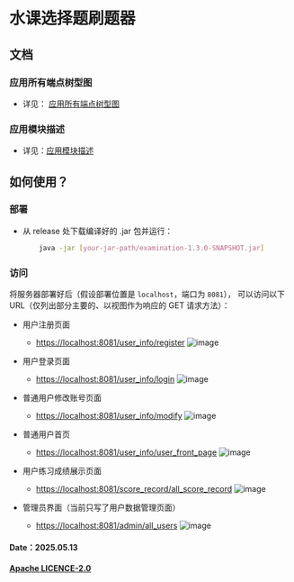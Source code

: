 # 水课选择题刷题器

## 文档

### 应用所有端点树型图

- 详见：
  [应用所有端点树型图](https://github.com/JesseZ332623/Multiple-choice-question-solver/blob/master/documents/%E5%BA%94%E7%94%A8%E6%89%80%E6%9C%89%E7%AB%AF%E7%82%B9%E6%A0%91%E5%9E%8B%E5%9B%BE.svg)

### 应用模块描述

- 详见：[应用模块描述](https://github.com/JesseZ332623/Multiple-choice-question-solver/blob/master/documents/%E5%BA%94%E7%94%A8%E6%A8%A1%E5%9D%97%E6%8F%8F%E8%BF%B0.md)

## 如何使用？

### 部署

- 从 release 处下载编译好的 .jar 包并运行：

  ```bash
      java -jar [your-jar-path/examination-1.3.0-SNAPSHOT.jar]
  ```

### 访问

将服务器部署好后（假设部署位置是 `localhost`，端口为 `8081`），
可以访问以下 URL（仅列出部分主要的、以视图作为响应的 GET 请求方法）：

- 用户注册页面
  
  - <https://localhost:8081/user_info/register>
  ![image](https://github.com/user-attachments/assets/a569dbf7-d3d0-40b4-9670-55c239f38497)

- 用户登录页面
  - <https://localhost:8081/user_info/login>
  ![image](https://github.com/user-attachments/assets/4e3e2147-38a3-44ef-8453-ae3c6ca679ec)

- 普通用户修改账号页面
  - <https://localhost:8081/user_info/modify>
  ![image](https://github.com/user-attachments/assets/d0c4ebaa-2827-4a75-a82f-14a6be657505)

- 普通用户首页
  - <https://localhost:8081/user_info/user_front_page>
  ![image](https://github.com/user-attachments/assets/9fd8e17a-a748-4056-9f23-654e962747e0)

- 用户练习成绩展示页面
  - <https://localhost:8081/score_record/all_score_record>
  ![image](https://github.com/user-attachments/assets/d5c7622f-6560-46e4-90f7-8f82a33a6e5f)

- 管理员界面（当前只写了用户数据管理页面）
  - <https://localhost:8081/admin/all_users>
 ![image](https://github.com/user-attachments/assets/7452a86b-f69c-4aef-84bd-e3d81bb00dd6)

#### Date：2025.05.13

#### [Apache LICENCE-2.0](https://github.com/JesseZ332623/Multiple-choice-question-solver/blob/master/LICENSE)
